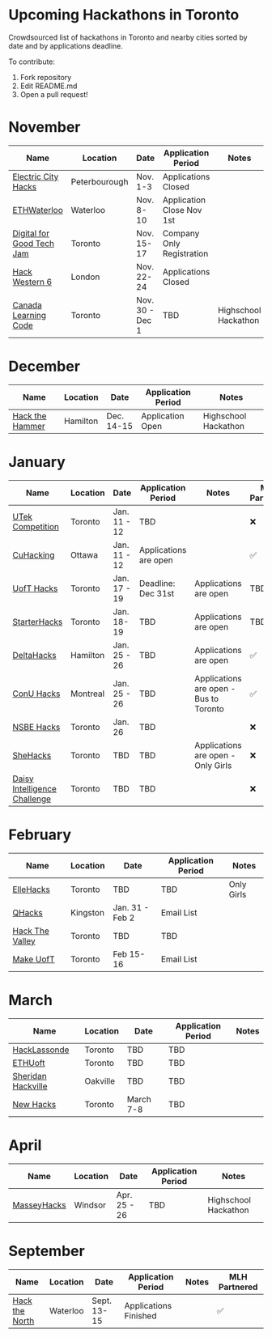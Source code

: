 # Upcoming Hackathons in Toronto
Crowdsourced list of hackathons in Toronto and nearby cities sorted by date and by applications deadline.

To contribute:
 1. Fork repository
 2. Edit README.md
 3. Open a pull request!



 
# November

 | Name  |  Location | Date | Application Period |  Notes |
 |---|---|---|---|---|
 | [Electric City Hacks](https://echacks.dev/)  | Peterbourough | Nov. 1-3 | Applications Closed |   |
 | [ETHWaterloo](https://ethwaterloo.com/)  | Waterloo | Nov. 8-10 | Application Close Nov 1st |   |
 | [Digital for Good Tech Jam](https://www.digitalforgood.com/)  | Toronto | Nov. 15-17 | Company Only Registration |   |
 | [Hack Western 6](https://hackwestern.com/)  | London | Nov. 22-24 | Applications Closed |   |
  | [Canada Learning Code](https://www.canadalearningcode.ca/hackathons/)  | Toronto | Nov. 30 - Dec 1 | TBD | Highschool Hackathon |
 
# December
 | Name  |  Location | Date | Application Period |  Notes |
 |---|---|---|---|---|
 | [Hack the Hammer](https://hackthehammer.com/)  | Hamilton | Dec. 14-15 | Application Open |  Highschool Hackathon |


 
# January

 | Name  |  Location | Date | Application Period |  Notes | MLH Partnered |
 |---|---|---|---|---|---|
 | [UTek Competition](https://utek.skule.ca)  | Toronto | Jan. 11 - 12 | TBD |   | :x: |
 | [CuHacking](https://cuhacking.com/)  | Ottawa | Jan. 11 - 12 | Applications are open |   | :white_check_mark: |
 | [UofT Hacks](https://uofthacks.com/)  | Toronto | Jan. 17 - 19 | Deadline: Dec 31st | Applications are open | TBD |
 | [StarterHacks](https://www.starterhacks.ca)  | Toronto | Jan. 18-19 | TBD | Applications are open | TBD |
 | [DeltaHacks](https://www.deltahacks.com/) | Hamilton | Jan. 25 - 26 | TBD | Applications are open  | :white_check_mark: |
 | [ConU Hacks](https://conuhacks.io)  | Montreal | Jan. 25 - 26 | TBD | Applications are open - Bus to Toronto | :white_check_mark: |
 | [NSBE Hacks](http://www.nsbehacksuoft.ca)  | Toronto | Jan. 26 | TBD |   | :x: |
 | [SheHacks](https://shehacks.ca) | Toronto | TBD | TBD |  Applications are open - Only Girls  | :x: |
 | [Daisy Intelligence Challenge](http://info.daisyintelligence.com/hackathon) | Toronto | TBD | TBD |   | :x: |



 

# February

 | Name  |  Location | Date | Application Period |  Notes |
 |---|---|---|---|---|
 | [ElleHacks](https://ellehacks.com/) | Toronto | TBD | TBD | Only Girls   |
 | [QHacks](https://qhacks.io/)  | Kingston | Jan. 31 - Feb 2 | Email List |   |
 | [Hack The Valley]()  |Toronto | TBD | TBD |   |
 | [Make UofT](https://ieee.utoronto.ca/makeuoft/)  | Toronto | Feb 15-16 | Email List |   |


# March

 | Name  |  Location | Date | Application Period |  Notes |
 |---|---|---|---|---|
 | [HackLassonde](http://hacklassonde.ca/)  | Toronto | TBD | TBD |   |
 | [ETHUoft](https://www.ethuoft.ca)  | Toronto | TBD | TBD |  |
 | [Sheridan Hackville]( https://www.hackville.io/)  | Oakville | TBD | TBD |   |
 | [New Hacks](https://ieee.utoronto.ca/#/)  | Toronto | March 7-8 | TBD |  |


# April

 | Name  |  Location | Date | Application Period |  Notes |
 |---|---|---|---|---|
 | [MasseyHacks](https://masseyhacks.ca/)  | Windsor | Apr. 25 - 26 | TBD |  Highschool Hackathon |


# September
 
 | Name  |  Location | Date | Application Period |  Notes | MLH Partnered |
 |---|---|---|---|---|---|
 | [Hack the North](https://hackthenorth.com/)  |  Waterloo | Sept. 13-15  |  Applications Finished |   | :white_check_mark: |




